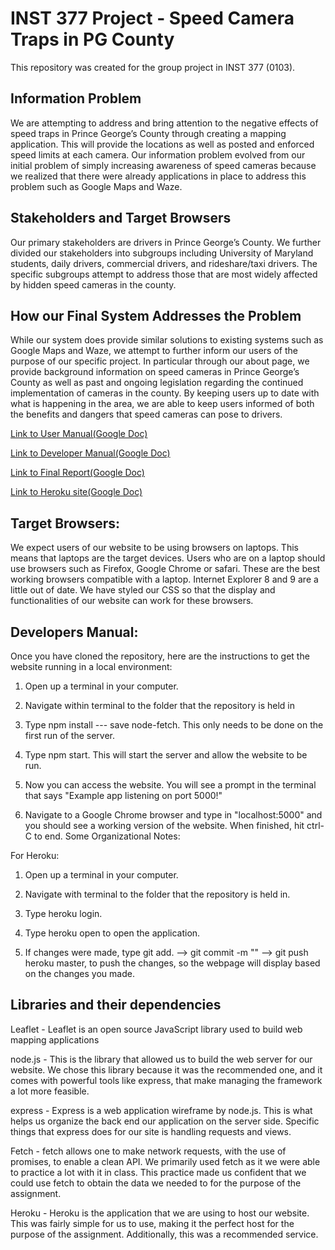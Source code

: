 # INST 377 Project - Speed Camera Traps in PG County
This repository was created for the group project in INST 377 (0103).

## Information Problem
We are attempting to address and bring attention to the negative effects of speed traps in Prince George’s County through creating a mapping application. This will provide the locations as well as posted and enforced speed limits at each camera. Our information problem evolved from our initial problem of simply increasing awareness of speed cameras because we realized that there were already applications in place to address this problem such as Google Maps and Waze.

## Stakeholders and Target Browsers
Our primary stakeholders are drivers in Prince George’s County. We further divided our stakeholders into subgroups including University of Maryland students, daily drivers, commercial drivers, and rideshare/taxi drivers. The specific subgroups attempt to address those that are most widely affected by hidden speed cameras in the county.

## How our Final System Addresses the Problem
While our system does provide similar solutions to existing systems such as Google Maps and Waze, we attempt to further inform our users of the purpose of our specific project. In particular through our about page, we provide background information on speed cameras in Prince George’s County as well as past and ongoing legislation regarding the continued implementation of cameras in the county. By keeping users up to date with what is happening in the area, we are able to keep users informed of both the benefits and dangers that speed cameras can pose to drivers.

[Link to User Manual(Google Doc)](https://docs.google.com/document/d/1cLMq8jR0l8AG-hz8K_ZQ-W1nrwzWtYoeufdQzZRSvDE/edit#)

[Link to Developer Manual(Google Doc)](https://docs.google.com/document/d/1Yo4UDBcLPntDAEJHiYOgFyC4TR3Ws8pWORY2qPcRz0c/edit?usp=sharing)

[Link to Final Report(Google Doc)](https://docs.google.com/document/d/1w4GnI6qQ89Y5ZV0-3-qLQ7_EA2mqKeETamxbQIx2eiE/edit?usp=sharing)

[Link to Heroku site(Google Doc)](https://intense-basin-08466.herokuapp.com/index.html)

## Target Browsers:

We expect users of our website to be using browsers on laptops. This means that laptops are the target devices. Users who are on a laptop should use browsers such as Firefox, Google Chrome or safari. These are the best working browsers compatible with a laptop. Internet Explorer 8 and 9 are a little out of date. We have styled our CSS so that the display and functionalities of our website can work for these browsers.

## Developers Manual:

Once you have cloned the repository, here are the instructions to get the website running in a local environment:

1. Open up a terminal in your computer.

2. Navigate within terminal to the folder that the repository is held in

3. Type npm install --- save node-fetch. This only needs to be done on the first run of the server.

4. Type npm start. This will start the server and allow the website to be run.

5. Now you can access the website. You will see a prompt in the terminal that says "Example app listening on port 5000!"

6. Navigate to a Google Chrome browser and type in "localhost:5000" and you should see a working version of the website. When finished, hit ctrl-C to end. Some Organizational Notes:

For Heroku:

1. Open up a terminal in your computer.

2. Navigate with terminal to the folder that the repository is held in.

3. Type heroku login.

4. Type heroku open to open the application.

5. If changes were made, type git add. --> git commit -m "" --> git push heroku master, to push the changes, so the webpage will display based on the changes you made.

## Libraries and their dependencies

Leaflet - Leaflet is an open source JavaScript library used to build web mapping applications

node.js - This is the library that allowed us to build the web server for our website. We chose this library because it was the recommended one, and it comes with powerful tools like express, that make managing the framework a lot more feasible.

express - Express is a web application wireframe by node.js. This is what helps us organize the back end our application on the server side. Specific things that express does for our site is handling requests and views.

Fetch - fetch allows one to make network requests, with the use of promises, to enable a clean API. We primarily used fetch as it we were able to practice a lot with it in class. This practice made us confident that we could use fetch to obtain the data we needed to for the purpose of the assignment.

Heroku - Heroku is the application that we are using to host our website. This was fairly simple for us to use, making it the perfect host for the purpose of the assignment. Additionally, this was a recommended service.
